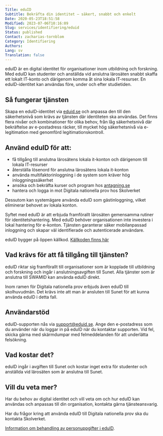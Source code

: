 ```yaml
---
Title: eduID
Subtitle: Bekräfta din identitet – säkert, snabbt och enkelt
Date: 2020-05-23T18:51:58
Modified: 2023-07-06T10:16:09
Slug: services/identifiering/eduid
Status: published
Contact: zacharias-tornblom
Category: Identifiering
Authors: 
Lang: sv
Translation: false
---
```


eduID är en digital identitet för organisationer inom utbildning och forskning. Med eduID kan studenter och anställda vid anslutna lärosäten snabbt skaffa ett lokalt IT-konto och därigenom komma åt sina lokala IT-resurser. En eduID-identitet kan användas före, under och efter studietiden.


Så fungerar tjänsten
--------------------


Skapa en eduID-identitet via [eduid.se](http://eduid.se/) och anpassa den till den säkerhetsnivå som krävs av tjänsten där identiteten ska användas. Det finns flera nivåer och kombinationer för olika behov, från låg säkerhetsnivå där bekräftelse av e-postadress räcker, till mycket hög säkerhetsnivå via e-legitimation med genomförd legitimationskontroll.


Använd eduID för att:
---------------------


* få tillgång till anslutna lärosätens lokala it-konton och därigenom till lokala IT-resurser
* återställa lösenord för anslutna lärosätens lokala it-konton
* använda multifaktorinloggning i de system som kräver hög inloggningssäkerhet
* ansöka och bekräfta kurser och program hos [antagning.se](http://antagning.se/)
* hantera och logga in mot Digitala nationella prov hos Skolverket


Dessutom kan systemägare använda eduID som gästinloggning, vilket eliminerar behovet av lokala konton.


Syftet med eduID är att erbjuda framförallt lärosäten gemensamma rutiner för identitetshantering. Med eduID behöver organisationen inte investera i lokal hantering för e-konton. Tjänsten garanterar säker mobilanpassad inloggning och skapar väl identifierade och autenticerade användare.


eduID bygger på öppen källkod. [Källkoden finns här](https://github.com/SUNET)


Vad krävs för att få tillgång till tjänsten?
--------------------------------------------


eduID riktar sig framförallt till organisationer som är kopplade till utbildning och forskning och ingår i anslutningsavgiften till Sunet. Alla tjänster som är anslutna till SWAMID kan använda eduID direkt.


Inom ramen för Digitala nationella prov erbjuds även eduID till skolhuvudmän. Det krävs inte att man är ansluten till Sunet för att kunna använda eduID i detta fall.


Användarstöd
------------


eduID-supporten nås via [support@eduid.se](mailto:support@eduid.se). Ange den e-postadress som du använder när du loggar in på eduID när du kontaktar supporten. Vid fel, skicka gärna med skärmdumpar med felmeddelanden för att underlätta felsökning.


Vad kostar det?
---------------


eduID ingår i avgiften till Sunet och kostar inget extra för studenter och anställda vid lärosäten som är anslutna till Sunet.


Vill du veta mer?
-----------------


Har du behov av digital identitet och vill veta om och hur eduID kan användas och anpassas till din organisation, kontakta gärna tjänsteansvarig.


Har du frågor kring att använda eduID till Digitala nationella prov ska du kontakta Skolverket.


[Information om behandling av personuppgifter i eduID](/om-sunet/behandling-av-personuppgifter-i-eduid).


